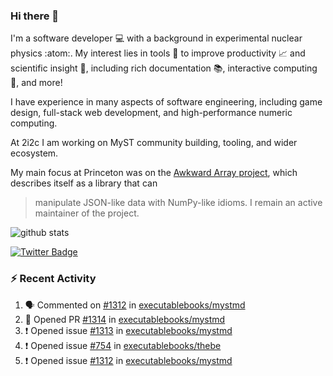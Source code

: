 ### Hi there 👋 

I'm a software developer 💻 with a background in experimental nuclear physics :atom:. My interest lies in tools :wrench: to improve productivity :chart_with_upwards_trend: and scientific insight :telescope:, including rich documentation 📚, interactive computing 🧮, and more! 

I have experience in many aspects of software engineering, including game design, full-stack web development, and high-performance numeric computing. 

At 2i2c I am working on MyST community building, tooling, and wider ecosystem. 

My main focus at Princeton was on the [Awkward Array project](awkward-array.org/), which describes itself as a library that can 
> manipulate JSON-like data with NumPy-like idioms. I remain an active maintainer of the project. 

![github stats](https://github-readme-stats.vercel.app/api?username=agoose77&show_icons=true&hide_rank=true&hide_title=true&bg_color=30,e76445,904e95&text_color=efe3ec&icon_color=efe3ec)
<!--
**agoose77/agoose77** is a ✨ _special_ ✨ repository because its `README.md` (this file) appears on your GitHub profile.

Here are some ideas to get you started:

- 🔭 I’m currently working on ...
- 🌱 I’m currently learning ...
- 👯 I’m looking to collaborate on ...
- 🤔 I’m looking for help with ...
- 💬 Ask me about ...
- 📫 How to reach me: ...
- 😄 Pronouns: ...
- ⚡ Fun fact: ...
-->

[![Twitter Badge](https://img.shields.io/twitter/follow/agoose77?style=flat-square&logo=Twitter&logoColor=white&color=cornflowerblue)](https://twitter.com/agoose77)

### :zap: Recent Activity

<!--START_SECTION:activity-->
1. 🗣 Commented on [#1312](https://github.com/executablebooks/mystmd/issues/1312#issuecomment-2166895712) in [executablebooks/mystmd](https://github.com/executablebooks/mystmd)
2. 💪 Opened PR [#1314](https://github.com/executablebooks/mystmd/pull/1314) in [executablebooks/mystmd](https://github.com/executablebooks/mystmd)
3. ❗ Opened issue [#1313](https://github.com/executablebooks/mystmd/issues/1313) in [executablebooks/mystmd](https://github.com/executablebooks/mystmd)
4. ❗ Opened issue [#754](https://github.com/executablebooks/thebe/issues/754) in [executablebooks/thebe](https://github.com/executablebooks/thebe)
5. ❗ Opened issue [#1312](https://github.com/executablebooks/mystmd/issues/1312) in [executablebooks/mystmd](https://github.com/executablebooks/mystmd)
<!--END_SECTION:activity-->

